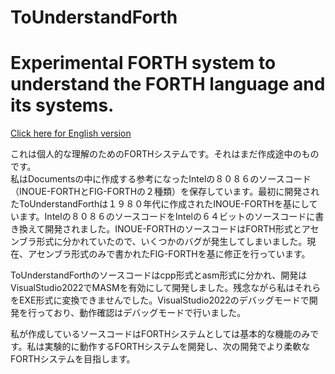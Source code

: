 # ToUnderstandForth  
# Experimental FORTH system to understand the FORTH language and its systems.  
  
[ Click here for English version](README_ENG.md)   
  
これは個人的な理解のためのFORTHシステムです。それはまだ作成途中のものです。  
私はDocumentsの中に作成する参考になったIntelの８０８６のソースコード（INOUE-FORTHとFIG-FORTHの２種類）を保存しています。最初に開発されたToUnderstandForthは１９８０年代に作成されたINOUE-FORTHを基にしています。Intelの８０８６のソースコードをIntelの６４ビットのソースコードに書き換えて開発されました。INOUE-FORTHのソースコードはFORTH形式とアセンブラ形式に分かれていたので、いくつかのバグが発生してしまいました。現在、アセンブラ形式のみで書かれたFIG-FORTHを基に修正を行っています。  
  
ToUnderstandForthのソースコードはcpp形式とasm形式に分かれ、開発はVisualStudio2022でMASMを有効にして開発しました。残念ながら私はそれらをEXE形式に変換できませんでした。VisualStudio2022のデバッグモードで開発を行っており、動作確認はデバッグモードで行いました。  
  
私が作成しているソースコードはFORTHシステムとしては基本的な機能のみです。私は実験的に動作するFORTHシステムを開発し、次の開発でより柔軟なFORTHシステムを目指します。  
